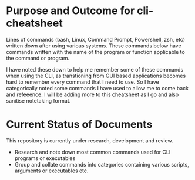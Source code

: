 # Purpose and Outcome for cli-cheatsheet
Lines of commands (bash, Linux, Command Prompt, Powershell, zsh, etc) written down after using various systems. These commands below have commands written with the name of the program or function applicable to the command or program. 

I have noted these down to help me remember some of these commands when using the CLI, as transtioning from GUI based applications becomes hard to remember every command that I need to use. So I have categorically noted some commands I have used to allow me to come back and refeeence.
I will be adding more to this cheatsheet as I go and also sanitise notetaking format.

# Current Status of Documents
This repository is currently under research, development and review.
- Research and note down most common commands used for CLI programs or executables
- Group and collate commands into categories containing various scripts, arguments or executables etc. 

